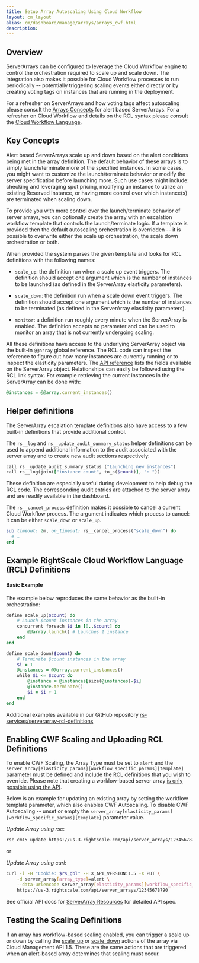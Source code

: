 ```yaml
---
title: Setup Array Autoscaling Using Cloud Workflow
layout: cm_layout
alias: cm/dashboard/manage/arrays/arrays_cwf.html
description: 
---
```


## Overview

ServerArrays can be configured to leverage the Cloud Workflow engine to control the orchestration required to scale up and scale down. The integration also makes it possible for Cloud Workflow processes to run periodically -- potentially triggering scaling events either directly or by creating voting tags on instances that are running in the deployment.

For a refresher on ServerArrays and how voting tags affect autoscaling please consult the [Arrays Concepts](/cm/dashboard/manage/arrays/arrays_concepts.html) for alert based ServerArrays. For a refresher on Cloud Workflow and details on the RCL syntax please consult the [Cloud Workflow Language](/ss/reference/rcl/v2/#rcl).

## Key Concepts

Alert based ServerArrays scale up and down based on the alert conditions being met in the array definition. The default behavior of these arrays is to simply launch/terminate more of the specified instances. In some cases, you might want to customize the launch/terminate behavior or modify the server specification before launching more. Such use cases might include: checking and leveraging spot pricing, modifying an instance to utilize an existing Reserved Instance, or having more control over which instance(s) are terminated when scaling down.

To provide you with more control over the launch/terminate behavior of server arrays, you can optionally create the array with an escalation workflow template that controls the launch/terminate logic. If a template is provided then the default autoscaling orchestration is overridden -- it is possible to overwrite either the scale up orchestration, the scale down orchestration or both.  

When provided the system parses the given template and looks for RCL definitions with the following names:

  - `scale_up`: the definition run when a scale up event triggers. The definition should accept one argument which is the number of instances to be launched (as defined in the ServerArray elasticity parameters).
    
  - `scale_down`: the definition run when a scale down event triggers. The definition should accept one argument which is the number of instances to be terminated (as defined in the ServerArray elasticity parameters).
    
  - `monitor`: a definition run roughly every minute when the ServerArray is enabled. The definition accepts no parameter and can be used to monitor an array that is not currently undergoing scaling.

All these definitions have access to the underlying ServerArray object via the built-in `@@array` global reference. The RCL code can inspect the reference to figure out how many instances are currently running or to inspect the elasticity parameters. The [API reference](http://reference.rightscale.com/api1.5/media_types/MediaTypeServerArray.html) lists the fields available on the ServerArray object. Relationships can easily be followed using the RCL link syntax. For example retrieving the current instances in the ServerArray can be done with:

```ruby
@instances = @@array.current_instances()
```


## Helper definitions
The ServerArray escalation template definitions also have access to a few built-in definitions that provide additional control.

The `rs__log` and `rs__update_audit_summary_status` helper definitions can be used to append additional information to the audit associated with the server array and to create new audit sections respectively:

```ruby
call rs__update_audit_summary_status ("Launching new instances")
call rs__log(join(["instance count", to_s($count)], ": "))
```

These definition are especially useful during development to help debug the RCL code. The corresponding audit entries are attached to the server array and are readily available in the dashboard.

The `rs__cancel_process` definition makes it possible to cancel a current Cloud Workflow process. The argument indicates which process to cancel: it can be either `scale_down` or `scale_up`.

```ruby
sub timeout: 2m, on_timeout: rs__cancel_process("scale_down") do
  # …
end
```


## Example RightScale Cloud Workflow Language (RCL) Definitions

#### Basic Example
The example below reproduces the same behavior as the built-in orchestration:
```ruby
define scale_up($count) do
    # Launch $count instances in the array
    concurrent foreach $i in [0..$count] do
        @@array.launch() # Launches 1 instance 
    end
end

define scale_down($count) do
    # Terminate $count instances in the array
    $i = 1
    @instances = @@array.current_instances()
    while $i <= $count do
        @instance = @instances[size(@instances)-$i]
        @instance.terminate()
        $i = $i + 1
    end
end
```

Additional examples available in our GitHub repository [rs-services/serverarray-rcl-definitions](https://github.com/rs-services/serverarray-rcl-definitions)


## Enabling CWF Scaling and Uploading RCL Definitions

To enable CWF Scaling, the Array Type must be set to `alert` and the `server_array[elasticity_params][workflow_specific_params][template]` parameter must be defined and include the RCL definitions that you wish to override. Please note that creating a worklow-based server array [is only possible using the API](http://reference.rightscale.com/api1.5/resources/ResourceServerArrays.html#create).

Below is an example for updating an existing array by setting the workflow template parameter, which also enables CWF Autoscaling. To disable CWF Autoscaling -- unset or empty the `server_array[elasticity_params][workflow_specific_params][template]` parameter value.

_Update Array using rsc_:
```bash
rsc cm15 update https://us-3.rightscale.com/api/server_arrays/12345678790 server_array[array_type]=alert server_array[elasticity_params][workflow_specific_params][template]@/path/to/rcl_definitions.rb 
```

or

_Update Array using curl_:
```bash
curl -i -H "Cookie: $rs_gbl" -H X_API_VERSION:1.5 -X PUT \
    -d server_array[array_type]=alert \
    --data-urlencode server_array[elasticity_params][workflow_specific_params][template]@/path/to/rcl_definitions.rb \
    https://us-3.rightscale.com/api/server_arrays/12345678790
```
See official API docs for [ServerArray Resources](http://reference.rightscale.com/api1.5/resources/ResourceServerArrays.html) for detailed API spec.

## Testing the Scaling Definitions

If an array has workflow-based scaling enabled, you can trigger a scale up or down by calling the [scale_up](http://reference.rightscale.com/api1.5/resources/ResourceServerArrays.html#scale_up) or [scale_down](http://reference.rightscale.com/api1.5/resources/ResourceServerArrays.html#scale_down) actions of the array via Cloud Management API 1.5. These are the same actions that are triggered when an alert-based array determines that scaling must occur.
